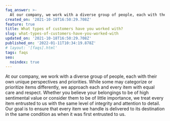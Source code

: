 ```yaml
---
faq_answer: >-
  At our company, we work with a diverse group of people, each with their own unique perspectives and priorities. While some may categorize or prioritize items differently, we approach each and every item with equal care and respect. Whether you believe your belongings to be of high sentimental value or consider them to be of little importance, we treat every item entrusted to us with the same level of integrity and attention to detail. Our goal is to ensure that every item we handle is delivered to its destination in the same condition as when it was first entrusted to us.
created_on: '2021-10-18T16:50:29.708Z'
feature: true
title: What types of customers have you worked with?
slug: what-types-of-customers-have-you-worked-with
updated_on: '2021-10-18T16:50:29.708Z'
published_on: '2022-01-11T10:34:19.878Z'
# layout: '[faqs].html'
tags: faqs
seo:
  noindex: true
---
```

At our company, we work with a diverse group of people, each with their own unique perspectives and priorities. While some may categorize or prioritize items differently, we approach each and every item with equal care and respect. Whether you believe your belongings to be of high sentimental value or consider them to be of little importance, we treat every item entrusted to us with the same level of integrity and attention to detail. Our goal is to ensure that every item we handle is delivered to its destination in the same condition as when it was first entrusted to us.